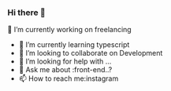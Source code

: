 ### Hi there 👋

<!--
**OmniaRafat232111121/OmniaRafat232111121** is a ✨ _special_ ✨ repository because its `README.md` (this file) appears on your GitHub profile.

Here are some ideas to get you started:

- 🔭 I’m currently working on ...
- 🌱 I’m currently learning ...
- 👯 I’m looking to collaborate on ...
- 🤔 I’m looking for help with ...
- 💬 Ask me about ...
- 📫 How to reach me: ...
- 😄 Pronouns: ...
- ⚡ Fun fact: ...
-->
 🔭 I’m currently working on freelancing
- 🌱 I’m currently learning typescript
- 👯 I’m looking to collaborate on Development
- 🤔 I’m looking for help with ...
- 💬 Ask me about :front-end..?
- 📫 How to reach me:instagram

